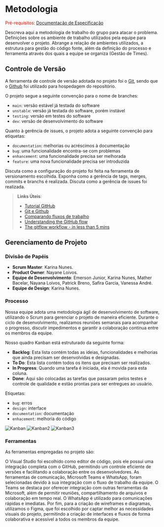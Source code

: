 
# Metodologia

<span style="color:red">Pré-requisitos: <a href="2-Especificação do Projeto.md"> Documentação de Especificação</a></span>

Descreva aqui a metodologia de trabalho do grupo para atacar o problema. Definições sobre os ambiente de trabalho utilizados pela  equipe para desenvolver o projeto. Abrange a relação de ambientes utilizados, a estrutura para gestão do código fonte, além da definição do processo e ferramenta através dos quais a equipe se organiza (Gestão de Times).

## Controle de Versão

A ferramenta de controle de versão adotada no projeto foi o
[Git](https://git-scm.com/), sendo que o [Github](https://github.com)
foi utilizado para hospedagem do repositório.

O projeto segue a seguinte convenção para o nome de branches:

- `main`: versão estável já testada do software
- `unstable`: versão já testada do software, porém instável
- `testing`: versão em testes do software
- `dev`: versão de desenvolvimento do software

Quanto à gerência de issues, o projeto adota a seguinte convenção para
etiquetas:

- `documentation`: melhorias ou acréscimos à documentação
- `bug`: uma funcionalidade encontra-se com problemas
- `enhancement`: uma funcionalidade precisa ser melhorada
- `feature`: uma nova funcionalidade precisa ser introduzida

Discuta como a configuração do projeto foi feita na ferramenta de versionamento escolhida. Exponha como a gerência de tags, merges, commits e branchs é realizada. Discuta como a gerência de issues foi realizada.

> **Links Úteis**:
> - [Tutorial GitHub](https://guides.github.com/activities/hello-world/)
> - [Git e Github](https://www.youtube.com/playlist?list=PLHz_AreHm4dm7ZULPAmadvNhH6vk9oNZA)
>  - [Comparando fluxos de trabalho](https://www.atlassian.com/br/git/tutorials/comparing-workflows)
> - [Understanding the GitHub flow](https://guides.github.com/introduction/flow/)
> - [The gitflow workflow - in less than 5 mins](https://www.youtube.com/watch?v=1SXpE08hvGs)

## Gerenciamento de Projeto

### Divisão de Papéis

- **Scrum Master**: Karina Nunes.
- **Product Owner**: Nayane Loivos.
- **Equipe de Desenvolvimento**: Emerson Junior, Karina Nunes, Mather Bacelar, Nayana Loivos, Patrick Breno, Safira Garcia, Vanessa André.
- **Equipe de Design**: Karina Nunes.

### Processo

Nossa equipe adota uma metodologia ágil de desenvolvimento de software, utilizando o Scrum para gerenciar o projeto de maneira eficiente. Durante o ciclo de desenvolvimento, realizamos reuniões semanais para acompanhar o progresso, discutir impedimentos e garantir a colaboração contínua entre os membros da equipe.

Nosso quadro Kanban está estruturado da seguinte forma:

- **Backlog**: Esta lista contém todas as ideias, funcionalidades e melhorias que ainda precisam ser desenvolvidas e designadas. 
- **To Do**: Esta lista contém todos os itens que precisam ser realizados.
- **In Progress**: Quando uma tarefa é iniciada, ela é movida para esta coluna.
- **Done**: Aqui são colocadas as tarefas que passaram pelos testes e controle de qualidade e estão prontas para ser entregues ao usuário.

Etiquetas:

- `bug`: erros
- `design`: interface
- `documentation`: documentação
- `enhacement`: melhoria do código

![Kanban](https://github.com/user-attachments/assets/3346b696-8513-401a-8cb6-cab42f644e82)
![Kanban2](https://github.com/user-attachments/assets/ab2608de-85b7-4d65-9bc5-94da378671b6)
![Kanban3](https://github.com/user-attachments/assets/9a8fcf62-af52-4464-b388-c7795fe0daf7)


### Ferramentas

As ferramentas empregadas no projeto são:

O Visual Studio foi escolhido como editor de código, pois ele possui uma integração completa com o GitHub, permitindo um controle eficiente de versões e facilitando a colaboração entre os desenvolvedores. As ferramentas de comunicação, Microsoft Teams e WhatsApp, foram selecionadas devido à sua integração com o fluxo de trabalho da equipe. O Teams se destaca por oferecer integração com outras ferramentas da Microsoft, além de permitir reuniões, compartilhamento de arquivos e colaboração em tempo real. O WhatsApp é utilizado para comunicações rápidas e imediatas. Por fim, para a criação de wireframes e diagramas, utilizamos o Figma, que foi escolhido por captar melhor as necessidades visuais do projeto, permitindo a criação de interfaces e fluxos de forma colaborativa e acessível a todos os membros da equipe.
